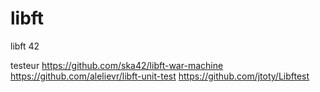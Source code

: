 # libft
libft 42

testeur 
https://github.com/ska42/libft-war-machine
https://github.com/alelievr/libft-unit-test
https://github.com/jtoty/Libftest
